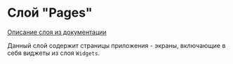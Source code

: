 # Слой "Pages"

[Описание слоя из документации](https://feature-sliced.design/ru/docs/reference/layers#pages)

Данный слой содержит страницы приложения - экраны, включающие в себя виджеты из слоя `Widgets`.
